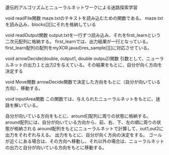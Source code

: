 ﻿遺伝的アルゴリズムとニューラルネットワークによる迷路探索学習

void readFile関数
maze.txtのテキストを読み込むための関数である。
maze.txtを読み込み、blocks[][]にそれを格納している


void readOutput関数
output.txtを一行ずつ読み込み、それをfirst_learnという二次元配列に格納する。
first_learnでは、出力結果が一行となっている。
first_learn配列の配列をmyXOR.javaのres_sample[][]に対応させている。

void arrowDecide(double, output1, double outpu2)関数
引数として、ニューラルネットの出力１と出力2を与えている。その結果をもとに、自分が向く方向を決定する

void Move関数
arrowDecide関数で決定した方向をもとに（自分が向いている方向）、移動する。

void inputArea関数
この関数では、与えられたニューラルネットをもとに、迷路を解いている。

自分が向いている方向をもとに、around[]配列に周りの状態に格納する。
around配列には、自分が向いている方向から、前、右、下、左の順に周りの状態が格納される
around配列をもとにニューラルネットで計算して、out1,out2に出力をそれぞれ与える。
出力をもとに、自分が向く方向の決定をする。
ゴールが近くにある場合は、その方向へ移動し、それ以外の場合は、ニューラルネットの出力と自分が向いている方向をもとに移動する。